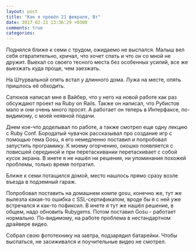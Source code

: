 ```yaml
---
layout: post
title: "Как я провёл 21 февраля, Вт"
date: 2017-02-21 13:36:29 +0300
comments: true
categories: 
---
```

Поднялся ближе к семи с трудом, ожидаемо не выспался. Малыш вел себя отвратительно, кричал, что хочет спать и что он со мной не дружит. Выехал со своего тесного места без особенных усилий, все же выезжать куда проще, чем заезжать.

На Штурвальной опять встал у длинного дома. Лужа на месте, опять пришлось её обходить.

Сатюков написал мне в Вайбер, что у него на новой работе как раз обсуждают проект на Ruby on Rails. Также он написал, что Рубистов мало и они очень много просят. А работает он теперь в Интерфаксе, по-видимому, с моей неявной подачи.

Днем кое-что доделывал по работе, а также смотрел еще одну лекцию с Ruby Conf. Бородатый чувачок рассказывал про создание игр с помощью гема Gosu, я его немедленно поставил и попробовал запустить программку. К моему огорчению, окошко появляется с повисшей серединой и при перетаскивании перетаскивает с собой кусок экрана. В инете я не нашёл ни решения, ни упоминания похожей проблемы, только время потратил.

Ближе к семи потащился домой, место нашлось прямо сразу возле въезда в подземный гараж.

Попробовал поставить на домашнем компе gosu, конечно же, тут же вылезла какая-то ошибка с SSL-сертификатом, вроде бы я с ней уже встречался и как-то пофиксил. В инете я тут же нашёл решение, в общем, надо обновить Rubygems. Потом поставил Gosu - работает нормально. По-видимому, на работе проблема в нестандартном драйвере видео.

Собрал свою фототехнику на завтра, подзарядил батарейки. Чтобы выспаться, не засиживался и поучительные видео не смотрел.
